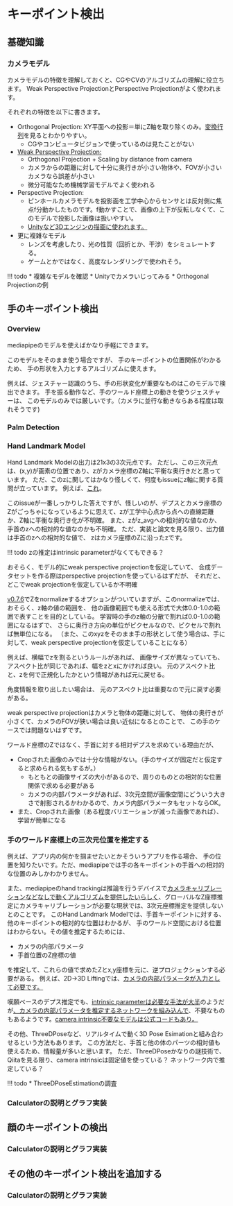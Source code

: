 # キーポイント検出
## 基礎知識
### カメラモデル
カメラモデルの特徴を理解しておくと、CGやCVのアルゴリズムの理解に役立ちます。
Weak Perspective ProjectionとPerspective Projectionがよく使われます。

それぞれの特徴を以下に書きます。

* Orthogonal Projection: XY平面への投影＝単にZ軸を取り除くのみ。[変換行列](https://en.wikipedia.org/wiki/Orthographic_projection)を見るとわかりやすい。
  * CGやコンピュータビジョンで使っているのは見たことがない
* [Weak Perspective Projection: ](https://en.wikipedia.org/wiki/3D_projection)
  * Orthogonal Projection + Scaling by distance from camera
  * カメラからの距離に対して十分に奥行きが小さい物体や、FOVが小さいカメラなら誤差が小さい
  * 微分可能なため機械学習モデルでよく使われる
* Perspective Projection: 
  * ピンホールカメラモデルを投影面を工学中心からセンサとは反対側に焦点f分動かしたものです。f動かすことで、画像の上下が反転しなくて、このモデルで投影した画像は扱いやすい。
  * [Unityなど3Dエンジンの描画に使われます。](https://docs.unity3d.com/ja/2018.4/Manual/PhysicalCameras.html)
* 更に複雑なモデル
  * レンズを考慮したり、光の性質（回折とか、干渉）をシミュレートする。
  * ゲームとかではなく、高度なレンダリングで使われそう。

!!! todo
    * 複雑なモデルを確認
    * Unityでカメラいじってみる
    * Orthogonal Projectionの例

## 手のキーポイント検出
### Overview
mediapipeのモデルを使えばかなり手軽にできます。

このモデルをそのまま使う場合ですが、
手のキーポイントの位置関係がわかるため、
手の形状を入力とするアルゴリズムに使えます。

例えば、ジェスチャー認識のうち、手の形状変化が重要なものはこのモデルで検出できます。
手を振る動作など、手のワールド座標上の動きを使うジェスチャーは、
このモデルのみでは厳しいです。（カメラに並行な動きならある程度は取れそうです)

### Palm Detection


### Hand Landmark Model
Hand Landmark Modelの出力は21x3の3次元点です。
ただし、この三次元点は、(x,y)が画素の位置であり、zがカメラ座標のZ軸に平衡な奥行きだと思っています。
ただ、このzに関してはかなり怪しくて、何度もissueにz軸に関する質問が立っています。
例えば、[これ](https://github.com/google/mediapipe/issues/742)。

このissueが一番しっかりした答えですが、怪しいのが、デプスとカメラ座標のZがごっちゃになっているように思えて、zが工学中心点から点への直線距離か、Z軸に平衡な奥行き化が不明確。
また、zがz_avgへの相対的な値なのか、手首のzへの相対的な値なのかも不明確。
ただ、実装と論文を見る限り、出力値は手首のzへの相対的な値で、
zはカメラ座標のZに沿ったzです。

!!! todo
    zの推定はintrinsic parameterがなくてもできる？

おそらく、モデル的にweak perspective projectionを仮定していて、
合成データセットを作る際はperspective projectionを使っているはずだが、
それだと、どこでweak projectionを仮定しているか不明確

[v0.7.6](https://github.com/google/mediapipe/releases/tag/v0.7.6)でZをnormalizeするオプションがついていますが、このnormalizeでは、おそらく、z軸の値の範囲を、
他の画像範囲でも使える形式で大体0.0-1.0の範囲で表すことを目的としている。
学習時の手のz軸の分散で割れば0.0-1.0の範囲になるはずで、
さらに奥行き方向の単位がピクセルなので、ピクセルで割れば無単位になる。
（また、このxyzをそのまま手の形状として使う場合は、手に対して、weak perspective projectionを仮定していることになる）

例えば、横幅でzを割るというルールがあれば、
画像サイズが異なっていても、アスペクト比が同じであれば、幅をzとxにかければ良い。
元のアスペクト比と、zを何で正規化したかという情報があれば元に戻せる。

角度情報を取り出したい場合は、
元のアスペクト比は重要なので元に戻す必要がある。

weak perspective projectionはカメラと物体の距離に対して、
物体の奥行きが小さくて、カメラのFOVが狭い場合は良い近似になるとのことで、
この手のケースでは問題ないはずです。

ワールド座標のZではなく、手首に対する相対デプスを求めている理由だが、

* Cropされた画像のみでは十分な情報がない。（手のサイズが固定だと仮定すると求められる気もするが。）
  * もともとの画像サイズの大小があるので、周りのものとの相対的な位置関係で求める必要がある
  * カメラの内部パラメータがあれば、3次元空間が画像空間にどういう大きさで射影されるかわかるので、カメラ内部パラメータもセットならOK。
* また、Cropされた画像（ある程度バリエーションが減った画像であれば）、学習が簡単になる

### 手のワールド座標上の三次元位置を推定する
例えば、アプリ内の何かを掴ませたいとかそういうアプリを作る場合、
手の位置を知りたいです。ただ、mediapipeでは手の各キーポイントの手首への相対的な位置のみしかわかりません。

また、mediapipeのhand trackingは推論を行うデバイスで[カメラキャリブレーションなどなしで動くアルゴリズムを提供したいらしく](https://github.com/google/mediapipe/issues/99#issuecomment-531301021)、グローバルなZ座標推定にカメラキャリブレーションが必要な現状では、3次元座標推定を提供しないとのことです。
このHand Landmark Modelでは、手首キーポイントに対する、他のキーポイントの相対的な位置はわかるが、
手のワールド空間における位置はわからない。その値を推定するためには、

* カメラの内部パラメータ
* 手首位置のZ座標の値

を推定して、これらの値で求めたZとx,y座標を元に、逆プロジェクションする必要がある。
例えば、2D->3D Liftingでは、[カメラの内部パラメータが入力として必要です。](https://research.fb.com/wp-content/uploads/2019/05/3D-human-pose-estimation-in-video-with-temporal-convolutions-and-semi-supervised-training.pdf)

嘆願ベースのデプス推定でも、[intrinsic parameterは必要な手法が大半](https://arxiv.org/pdf/2003.06620.pdf)のようだが[、カメラの内部パラメータを推定するネットワークを組み込んで](https://arxiv.org/pdf/1904.04998.pdf)、不要なものもあるようです。[camera intrinsic不要なモデルは公式コードもあり。](https://github.com/google-research/google-research/tree/master/depth_from_video_in_the_wild)

その他、ThreeDPoseなど、リアルタイムで動く3D Pose Esimationと組み合わせるという方法もあります。
この方法だと、手首と他の体のパーツの相対値も使えるため、情報量が多いと思います。
ただ、ThreeDPoseかなりの謎技術で、Qiitaを見る限り、camera intrinsicは固定値を使っている？
ネットワーク内で推定している？

!!! todo
    * ThreeDPoseEstimationの調査

### Calculatorの説明とグラフ実装

## 顔のキーポイントの検出
### Calculatorの説明とグラフ実装

## その他のキーポイント検出を追加する
### Calculatorの説明とグラフ実装
